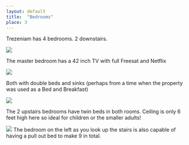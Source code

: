 ```yaml
---
layout: default
title:  "Bedrooms"
place: 3
---
```


Trezeniam has 4 bedrooms. 2 downstairs.

<img src="{{site.baseurl}}/assets/images/master_bed.jpg">

The master bedroom has a 42 inch TV with full Freesat and Netflix

<img src="{{site.baseurl}}/assets/images/double_bed.jpg">

 Both with double beds and sinks (perhaps from a time when the property was used as a Bed and Breakfast)

<img src="{{site.baseurl}}/assets/images/twin2.jpg">


The 2 upstairs bedrooms have twin beds in both rooms. Ceiling is only 6 feet high here so ideal for children or the smaller adults!

<img src="{{site.baseurl}}/assets/images/twin1.jpg">
The bedroom on the left as you look up the stairs is also capable of having a pull out bed to make 9 in total.